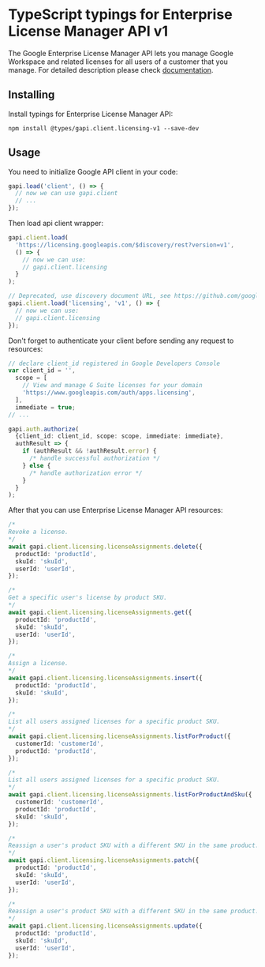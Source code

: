 # TypeScript typings for Enterprise License Manager API v1

The Google Enterprise License Manager API lets you manage Google Workspace and related licenses for all users of a customer that you manage.
For detailed description please check [documentation](https://developers.google.com/admin-sdk/licensing/).

## Installing

Install typings for Enterprise License Manager API:

```
npm install @types/gapi.client.licensing-v1 --save-dev
```

## Usage

You need to initialize Google API client in your code:

```typescript
gapi.load('client', () => {
  // now we can use gapi.client
  // ...
});
```

Then load api client wrapper:

```typescript
gapi.client.load(
  'https://licensing.googleapis.com/$discovery/rest?version=v1',
  () => {
    // now we can use:
    // gapi.client.licensing
  }
);
```

```typescript
// Deprecated, use discovery document URL, see https://github.com/google/google-api-javascript-client/blob/master/docs/reference.md#----gapiclientloadname----version----callback--
gapi.client.load('licensing', 'v1', () => {
  // now we can use:
  // gapi.client.licensing
});
```

Don't forget to authenticate your client before sending any request to resources:

```typescript
// declare client_id registered in Google Developers Console
var client_id = '',
  scope = [
    // View and manage G Suite licenses for your domain
    'https://www.googleapis.com/auth/apps.licensing',
  ],
  immediate = true;
// ...

gapi.auth.authorize(
  {client_id: client_id, scope: scope, immediate: immediate},
  authResult => {
    if (authResult && !authResult.error) {
      /* handle successful authorization */
    } else {
      /* handle authorization error */
    }
  }
);
```

After that you can use Enterprise License Manager API resources: <!-- TODO: make this work for multiple namespaces -->

```typescript
/*
Revoke a license.
*/
await gapi.client.licensing.licenseAssignments.delete({
  productId: 'productId',
  skuId: 'skuId',
  userId: 'userId',
});

/*
Get a specific user's license by product SKU.
*/
await gapi.client.licensing.licenseAssignments.get({
  productId: 'productId',
  skuId: 'skuId',
  userId: 'userId',
});

/*
Assign a license.
*/
await gapi.client.licensing.licenseAssignments.insert({
  productId: 'productId',
  skuId: 'skuId',
});

/*
List all users assigned licenses for a specific product SKU.
*/
await gapi.client.licensing.licenseAssignments.listForProduct({
  customerId: 'customerId',
  productId: 'productId',
});

/*
List all users assigned licenses for a specific product SKU.
*/
await gapi.client.licensing.licenseAssignments.listForProductAndSku({
  customerId: 'customerId',
  productId: 'productId',
  skuId: 'skuId',
});

/*
Reassign a user's product SKU with a different SKU in the same product. This method supports patch semantics.
*/
await gapi.client.licensing.licenseAssignments.patch({
  productId: 'productId',
  skuId: 'skuId',
  userId: 'userId',
});

/*
Reassign a user's product SKU with a different SKU in the same product.
*/
await gapi.client.licensing.licenseAssignments.update({
  productId: 'productId',
  skuId: 'skuId',
  userId: 'userId',
});
```
